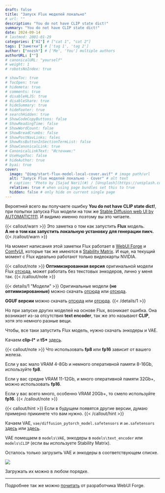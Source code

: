 ```yaml
---
draft: false
title: "Запуск Flux моделей локально"
# url: ""
description: "You do not have CLIP state dict!"
summary: "You do not have CLIP state dict!"
date: 2024-09-14
# lastmod: 2001-01-29
categories: ["AI"] # ["cat 1", "cat 2"]
tags: ["Заметки"] # ['tag 1', 'tag 2']
author: ["nozsh"] # ['Me', 'You'] multiple authors
authorURL: [""]
# canonicalURL: "yourself"
# weight: 1
# robotsNoIndex: true

# showToc: true
# TocOpen: true
# hidemeta: true
# comments: true
# disableHLJS: true
# disableShare: true
# hideSummary: true
# hideFooter: true
# searchHidden: true
# ShowCodeCopyButtons: false
# ShowReadingTime: false
# ShowWordCount: false
# ShowBreadCrumbs: false
# ShowPostNavLinks: fales
# ShowRssButtonInSectionTermList: false
# ShowCanonicalLink: true
# CanonicalLinkText: "Источник:"
# UseHugoToc: false
# hideAuthor: true
# byai: true
cover:
  image: "@img/start-flux-model-local-cover.avif" # image path/url
  alt: "Запуск Flux моделей локально - Cover" # alt text
  # caption: "Photo by [Sajad Nori](#) / [Unsplash](https://unsplash.com/?sl)" # display caption under cover
  relative: true # when using page bundles set this to true
  hidden: false # only hide on current single page
---
```


Вероятней всего вы получаете ошибку **You do not have CLIP state dict!**, при попытки запуска Flux модели на том же [Stable Diffusion web UI by AUTOMATIC1111](https://github.com/AUTOMATIC1111/stable-diffusion-webui?sl). И видимо именно поэтому вы это читаете.

{{< callout/warn >}}
Это заметка о том как запустить **Flux** модель.<br> **А не о том как запустить локальную установку для генерации пикч.**
{{< /callout/warn >}}

На момент написания этой заметки Flux работает в [WebUI Forge](https://github.com/lllyasviel/stable-diffusion-webui-forge?sl) и [ComfyUI](https://github.com/comfyanonymous/ComfyUI?sl), которые так же имеются в [Stability Matrix](https://github.com/LykosAI/StabilityMatrix?sl). И еще, на текущий момент с Flux идеально работают только видеокарты NVIDIA.

{{< callout/note >}}
**Оптимизированная версия** оригинальной модели Flux [отсюда](https://huggingface.co/lllyasviel/flux1-dev-bnb-nf4?sl), может работать без текстовых энкодеров, лично у меня так.
{{< /callout/note >}}

{{< details/1 "Модели" >}}
Оригинальные модели **(не оптимизированные)** можно скачать [отсюда](https://huggingface.co/black-forest-labs/FLUX.1-dev?sl) или [отсюда](https://huggingface.co/black-forest-labs/FLUX.1-schnell?sl).

**GGUF версии** можно скачать [отсюда](https://huggingface.co/lllyasviel/FLUX.1-dev-gguf?sl) или [отсюда](https://huggingface.co/lllyasviel/FLUX.1-schnell-gguf?sl).
{{< /details/1 >}}

Но при запуске других моделей на основе Flux, возникает ошибка. Она возникает из-за отсутствия **text encoder**, так же это называют **CLIP**, хотя это немного разные вещи.

Чтобы, все таки запустить Flux модель, нужно скачать энкодеры и VAE.

Качаем **clip-l\*** и **t5\*** [здесь](https://huggingface.co/comfyanonymous/flux_text_encoders/tree/main?sl).

{{< callout/note >}}
Что использовать **fp8** или **fp16** зависит от вашего железа.

Если у вас мало VRAM 4-8Gb и немного оперативной памяти 8-16Gb, используйте **fp8**.

Если у вас средне VRAM 11-12Gb, и много оперативной памяти 32Gb+, можно использовать **fp16**.

Если у вас всего много, особенно VRAM 20Gb+, то смело используйте **fp16**.
{{< /callout/note >}}

{{< callout/hint >}}
Если в будущем появятся другие версии, думаю примерно прикинете что вам нужно.
{{< /callout/hint >}}

Качаем VAE, `vae/diffusion_pytorch_model.safetensors` и `ae.safetensors` [здесь](https://huggingface.co/black-forest-labs/FLUX.1-dev?sl) или [здесь](https://huggingface.co/black-forest-labs/FLUX.1-schnell?sl).

VAE помещаем в `models\VAE`, энкодеры в `models\text_encoder` или `models\CLIP` (если вы используете Stability Matrix).

Осталось только загрузить VAE и энкодеры в соответствующем списке.

![](@img/001-start-flux-model-local-load-vae-text-encoder-clip.avif)

Загружать их можно в любом порядке.

---

Подробнее так же можно [почитать](https://github.com/lllyasviel/stable-diffusion-webui-forge/discussions/1050?sl) от разработчика WebUI Forge.
